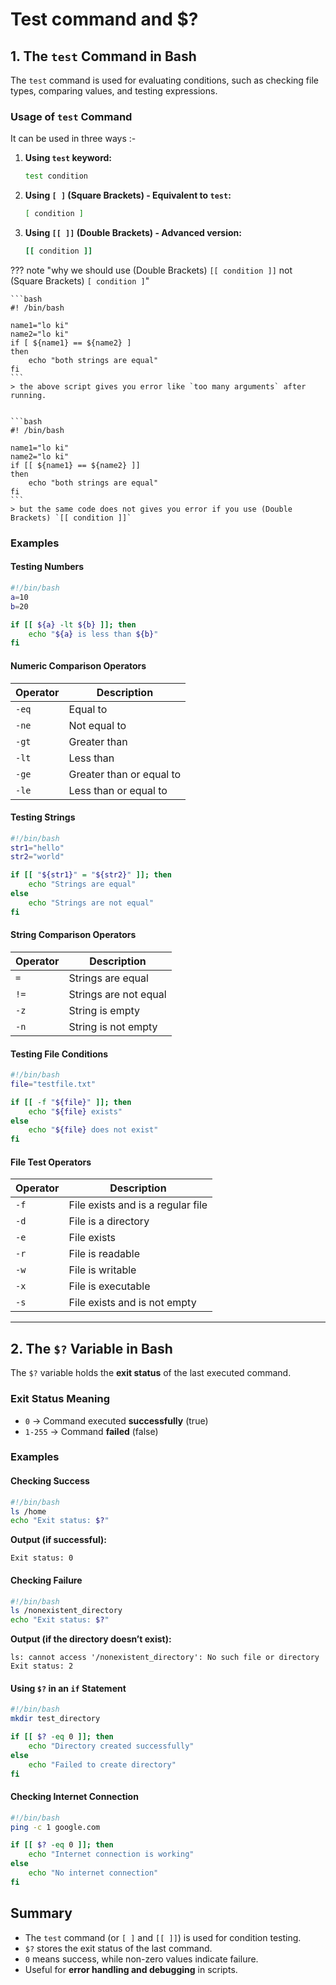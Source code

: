 # Test command and $?


## 1. The `test` Command in Bash
The `test` command is used for evaluating conditions, such as checking file types, comparing values, and testing expressions.

### **Usage of `test` Command**
It can be used in three ways :-<br>

1. **Using `test` keyword:**  
   ```bash
   test condition
   ```
2. **Using `[ ]` (Square Brackets) - Equivalent to `test`:**  
   ```bash
   [ condition ]
   ```
3. **Using `[[ ]]` (Double Brackets) - Advanced version:**  
   ```bash
   [[ condition ]]
   ```

??? note "why we should use (Double Brackets) `[[ condition ]]` not (Square Brackets) `[ condition ]`"

    ```bash
    #! /bin/bash

    name1="lo ki"
    name2="lo ki"
    if [ ${name1} == ${name2} ]
    then
        echo "both strings are equal"
    fi
    ```
    > the above script gives you error like `too many arguments` after running.


    ```bash
    #! /bin/bash

    name1="lo ki"
    name2="lo ki"
    if [[ ${name1} == ${name2} ]]
    then
        echo "both strings are equal"
    fi
    ```
    > but the same code does not gives you error if you use (Double Brackets) `[[ condition ]]`

### **Examples**
#### **Testing Numbers**
```bash
#!/bin/bash
a=10
b=20

if [[ ${a} -lt ${b} ]]; then
    echo "${a} is less than ${b}"
fi
```

#### Numeric Comparison Operators
| Operator | Description |
|----------|------------|
| `-eq` | Equal to |
| `-ne` | Not equal to |
| `-gt` | Greater than |
| `-lt` | Less than |
| `-ge` | Greater than or equal to |
| `-le` | Less than or equal to |

#### **Testing Strings**
```bash
#!/bin/bash
str1="hello"
str2="world"

if [[ "${str1}" = "${str2}" ]]; then
    echo "Strings are equal"
else
    echo "Strings are not equal"
fi
```

#### String Comparison Operators
| Operator | Description |
|----------|------------|
| `=` | Strings are equal |
| `!=` | Strings are not equal |
| `-z` | String is empty |
| `-n` | String is not empty |


#### **Testing File Conditions**
```bash
#!/bin/bash
file="testfile.txt"

if [[ -f "${file}" ]]; then
    echo "${file} exists"
else
    echo "${file} does not exist"
fi
```

#### File Test Operators
| Operator | Description |
|----------|------------|
| `-f` | File exists and is a regular file |
| `-d` | File is a directory |
| `-e` | File exists |
| `-r` | File is readable |
| `-w` | File is writable |
| `-x` | File is executable |
| `-s` | File exists and is not empty |

---

## 2. The `$?` Variable in Bash
The `$?` variable holds the **exit status** of the last executed command.

### Exit Status Meaning
- `0` → Command executed **successfully** (true)
- `1-255` → Command **failed** (false)

### **Examples**
#### **Checking Success**
```bash
#!/bin/bash
ls /home
echo "Exit status: $?"
```
**Output (if successful):**
```
Exit status: 0
```

#### **Checking Failure**
```bash
#!/bin/bash
ls /nonexistent_directory
echo "Exit status: $?"
```
**Output (if the directory doesn’t exist):**
```
ls: cannot access '/nonexistent_directory': No such file or directory
Exit status: 2
```

#### **Using `$?` in an `if` Statement**
```bash
#!/bin/bash
mkdir test_directory

if [[ $? -eq 0 ]]; then
    echo "Directory created successfully"
else
    echo "Failed to create directory"
fi
```

#### **Checking Internet Connection**
```bash
#!/bin/bash
ping -c 1 google.com

if [[ $? -eq 0 ]]; then
    echo "Internet connection is working"
else
    echo "No internet connection"
fi
```

## Summary
- The `test` command (or `[ ]` and `[[ ]]`) is used for condition testing.
- `$?` stores the exit status of the last command.
- `0` means success, while non-zero values indicate failure.
- Useful for **error handling and debugging** in scripts.

